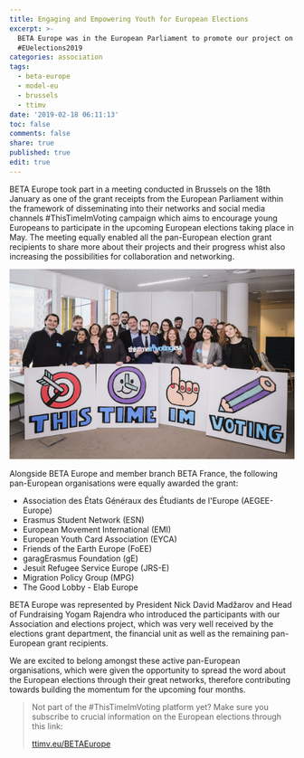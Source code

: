 ```yaml
---
title: Engaging and Empowering Youth for European Elections
excerpt: >-
  BETA Europe was in the European Parliament to promote our project on
  #EUelections2019
categories: association
tags:
  - beta-europe
  - model-eu
  - brussels
  - ttimv
date: '2019-02-18 06:11:13'
toc: false
comments: false
share: true
published: true
edit: true
---
```

BETA Europe took part in a meeting conducted in Brussels on the 18th January as one of the grant receipts from the European Parliament within the framework of disseminating into their networks and social media channels #ThisTimeImVoting campaign which aims to encourage young Europeans to participate in the upcoming European elections taking place in May. The meeting equally enabled all the pan-European election grant recipients to share more about their projects and their progress whist also increasing the possibilities for collaboration and networking.

![null](/assets/images/brussels.jpg)

Alongside BETA Europe and member branch BETA France, the following pan-European organisations were equally awarded the grant:

* Association des États Généraux des Étudiants de l'Europe (AEGEE-Europe)
* Erasmus Student Network (ESN)
* European Movement International (EMI)
* European Youth Card Association (EYCA)
* Friends of the Earth Europe (FoEE)
* garagErasmus Foundation (gE)
* Jesuit Refugee Service Europe (JRS-E)
* Migration Policy Group (MPG) 
* The Good Lobby - Elab Europe

BETA Europe was represented by President Nick David Madžarov and Head of Fundraising Yogam Rajendra who introduced the participants with our Association and elections project, which was very well received by the elections grant department, the financial unit as well as the remaining pan-European grant recipients. 

We are excited to belong amongst these active pan-European organisations, which were given the opportunity to spread the word about the European elections through their great networks, therefore contributing towards building the momentum for the upcoming four months.

> Not part of the #ThisTimeImVoting platform yet? Make sure you subscribe to crucial information on the European elections through this link: 
>
> [ttimv.eu/BETAEurope](https://www.thistimeimvoting.eu/?recruiter_id=104246)

